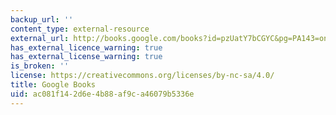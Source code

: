 ```yaml
---
backup_url: ''
content_type: external-resource
external_url: http://books.google.com/books?id=pzUatY7bCGYC&pg=PA143=onepage
has_external_licence_warning: true
has_external_license_warning: true
is_broken: ''
license: https://creativecommons.org/licenses/by-nc-sa/4.0/
title: Google Books
uid: ac081f14-2d6e-4b88-af9c-a46079b5336e
---
```


